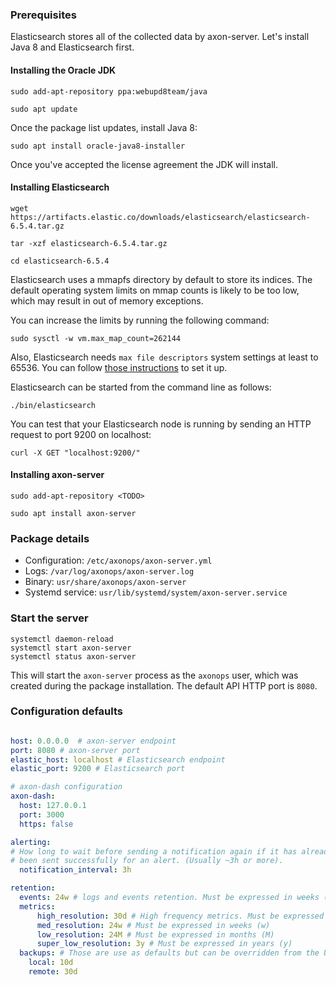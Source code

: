 
### Prerequisites

Elasticsearch stores all of the collected data by axon-server. Let's install Java 8 and Elasticsearch first.

#### Installing the Oracle JDK

``` - 
sudo add-apt-repository ppa:webupd8team/java
```

``` - 
sudo apt update
```

Once the package list updates, install Java 8:

``` - 
sudo apt install oracle-java8-installer
```

Once you've accepted the license agreement the JDK will install.



#### Installing Elasticsearch

``` -
wget https://artifacts.elastic.co/downloads/elasticsearch/elasticsearch-6.5.4.tar.gz
```

``` -
tar -xzf elasticsearch-6.5.4.tar.gz
```

``` -
cd elasticsearch-6.5.4
```

Elasticsearch uses a mmapfs directory by default to store its indices. The default operating system limits on mmap counts is likely to be too low, which may result in out of memory exceptions.

You can increase the limits by running the following command:

``` - 
sudo sysctl -w vm.max_map_count=262144
```

Also, Elasticsearch needs `max file descriptors` system settings at least to 65536.
You can follow [those instructions][2] to set it up.

  [2]: https://www.elastic.co/guide/en/elasticsearch/reference/current/setting-system-settings.html#ulimit

Elasticsearch can be started from the command line as follows:

``` -
./bin/elasticsearch
```

You can test that your Elasticsearch node is running by sending an HTTP request to port 9200 on localhost:

``` -
curl -X GET "localhost:9200/"
```

#### Installing axon-server

``` -
sudo add-apt-repository <TODO>
```

``` -
sudo apt install axon-server
```

### Package details

* Configuration: `/etc/axonops/axon-server.yml`
* Logs: `/var/log/axonops/axon-server.log` 
* Binary: `usr/share/axonops/axon-server`
* Systemd service: `usr/lib/systemd/system/axon-server.service`

### Start the server

``` -
systemctl daemon-reload
systemctl start axon-server
systemctl status axon-server
```

This will start the `axon-server` process as the `axonops` user, which was created during the package installation. The default API HTTP port is `8080`.

### Configuration defaults

``` yaml

host: 0.0.0.0  # axon-server endpoint 
port: 8080 # axon-server port 
elastic_host: localhost # Elasticsearch endpoint
elastic_port: 9200 # Elasticsearch port

# axon-dash configuration
axon-dash:
  host: 127.0.0.1
  port: 3000
  https: false

alerting:
# How long to wait before sending a notification again if it has already
# been sent successfully for an alert. (Usually ~3h or more).
  notification_interval: 3h

retention:
  events: 24w # logs and events retention. Must be expressed in weeks (w)
  metrics:
      high_resolution: 30d # High frequency metrics. Must be expressed in days (d)
      med_resolution: 24w # Must be expressed in weeks (w)
      low_resolution: 24M # Must be expressed in months (M)
      super_low_resolution: 3y # Must be expressed in years (y)
  backups: # Those are use as defaults but can be overridden from the UI
    local: 10d
    remote: 30d 
```







